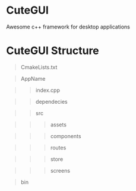 # CuteGUI
Awesome c++ framework for desktop applications

# CuteGUI Structure
> CmakeLists.txt

> AppName
  
>> index.cpp
  
  
>> dependecies
  
  
>> src

>>> assets

>>> components

>>> routes

>>> store

>>> screens

> bin

>> <AppName-debug>

>> <Apssname-release>
